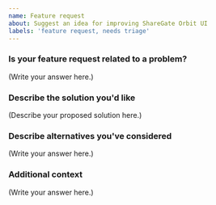 ```yaml
---
name: Feature request
about: Suggest an idea for improving ShareGate Orbit UI
labels: 'feature request, needs triage'
---
```


### Is your feature request related to a problem?

<!--
  Provide a clear and concise description of what the problem is.
  For example, "I'm always frustrated when..."
-->

(Write your answer here.)

### Describe the solution you'd like

<!--
  Provide a clear and concise description of what you want to happen.
-->

(Describe your proposed solution here.)

### Describe alternatives you've considered

<!--
  Let us know about other solutions you've tried or researched.
-->

(Write your answer here.)

### Additional context

<!--
  Is there anything else you can add about the feature request?
  You might want to link to related issues here, if you haven't already.
-->

(Write your answer here.)
